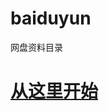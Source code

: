 # baiduyun
网盘资料目录

# [从这里开始](https://github.com/fumoliufenyi/baiduyun/blob/master/%E8%B5%84%E6%96%99.md)
